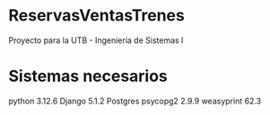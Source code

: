 # ReservasVentasTrenes
Proyecto para la UTB - Ingeniería de Sistemas I

# Sistemas necesarios
python      3.12.6
Django      5.1.2
Postgres
psycopg2    2.9.9
weasyprint  62.3